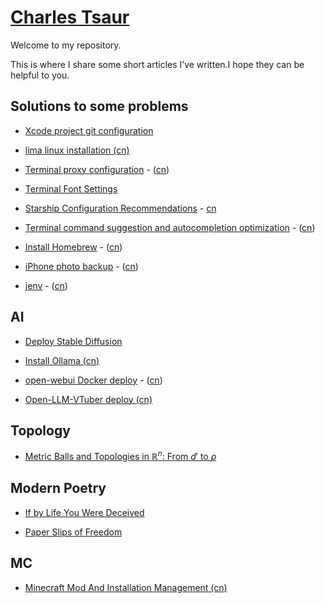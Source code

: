 <script>
MathJax = {
  tex: {
    inlineMath: [['$', '$'], ['\\(', '\\)']]
  }
};
</script>
<script id="MathJax-script" async
  src="https://cdn.jsdelivr.net/npm/mathjax@3/es5/tex-chtml.js">
</script>

# [Charles Tsaur](https://github.com/charlestsaur/charlestsaur.github.io)

Welcome to my repository.

This is where I share some short articles I’ve written.I hope they can be helpful to you.

## Solutions to some problems

* [Xcode project git configuration](/Solutions_to_frequently_asked_questions/Xcode_project_git_configuration.md)


* [lima linux installation (cn)](/Solutions_to_frequently_asked_questions/lima_linux_installation_cn.md)

* [Terminal proxy configuration](/Solutions_to_frequently_asked_questions/Terminal_proxy_configuration.md) - ([cn](/Solutions_to_frequently_asked_questions/Terminal_proxy_configuration_cn.md))

* [Terminal Font Settings](/Solutions_to_frequently_asked_questions/Terminal_font_settings.md)

* [Starship Configuration Recommendations](/Solutions_to_frequently_asked_questions/Starship_Configuration_Recommendations.md) - [cn](/Solutions_to_frequently_asked_questions/Starship_Configuration_Recommendations_cn.md)

* [Terminal command suggestion and autocompletion optimization](/Solutions_to_frequently_asked_questions/Terminal_command_suggestion_and_autocompletion_optimization.md) - ([cn](/Solutions_to_frequently_asked_questions/Terminal_command_suggestion_and_autocompletion_optimization_cn.md))

* [Install Homebrew](/Solutions_to_frequently_asked_questions/Homebrew.md) - ([cn](Solutions_to_frequently_asked_questions/Homebrew_cn.md))

* [iPhone photo backup](/Solutions_to_frequently_asked_questions/iPhone_photo_backup.md) - ([cn](/Solutions_to_frequently_asked_questions/iPhone_photo_backup_cn.md))

* [jenv](/Solutions_to_frequently_asked_questions/jenv.md) - ([cn](/Solutions_to_frequently_asked_questions/jenv_cn.md))

## AI

* [Deploy Stable Diffusion](/AI/Stable_Diffusion.md)

* [Install Ollama (cn)](/AI/Ollama.md)

* [open-webui Docker deploy](/AI/open-webui_Docker_deploy.md) - ([cn](/AI/open-webui_Docker_deploy_cn.md))

* [Open-LLM-VTuber deploy (cn)](/AI/Open-LLM-VTuber_deploy_cn.md)

## Topology

* [Metric Balls and Topologies in $\mathbb{R}^n$: From $d'$ to $\rho$](/Topology/Metric_Balls_and_Topologies.md)

## Modern Poetry

* [If by Life You Were Deceived](/Modern_Poetry/if_by_life_you_were_deceived.md)

* [Paper Slips of Freedom](/Modern_Poetry/Paper_Slips_of_Freedom.md)

## MC

* [Minecraft Mod And Installation Management (cn)](/Solutions_to_frequently_asked_questions/Minecraft_Mod_And_Installation_Management_cn.md)